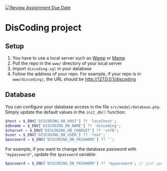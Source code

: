 [![Review Assignment Due Date](https://classroom.github.com/assets/deadline-readme-button-24ddc0f5d75046c5622901739e7c5dd533143b0c8e959d652212380cedb1ea36.svg)](https://classroom.github.com/a/2oOVK2vO)
# DisCoding project

## Setup
1. You have to use a local server such as [Wamp](https://wampserver.com/) or [Mamp](https://www.mamp.info/)
1. Pull the repo in the `www/` directory of your local server
1. Import `discoding.sql` in your database
1. Follow the address of your repo. For example, if your repo is in ``www/discoding/``, the URL should be http://127.0.0.1/discoding

## Database
You can configure your database access in the file `src/model/database.php`. Simply update the default values in the `init_db()` function:
```php
$host = $_ENV['DISCODING_DB_HOST'] ?? 'localhost';
$dbname = $_ENV['DISCODING_DB_NAME'] ?? 'discoding';
$charset = $_ENV['DISCODING_DB_CHARSET'] ?? 'utf8';
$user = $_ENV['DISCODING_DB_USER'] ?? 'root';
$password = $_ENV['DISCODING_DB_PASSWORD'] ?? '';
```

For example, if you want to change the database password with `"mypassword"`, update the `$password` variable:

```php
$password = $_ENV['DISCODING_DB_PASSWORD'] ?? 'mypassword'; // just update at the right side of the ??
```